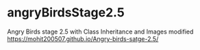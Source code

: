 # angryBirdsStage2.5
Angry Birds stage 2.5 with Class Inheritance and Images
modified
 https://mohit200507.github.io/Angry-birds-satge-2.5/

